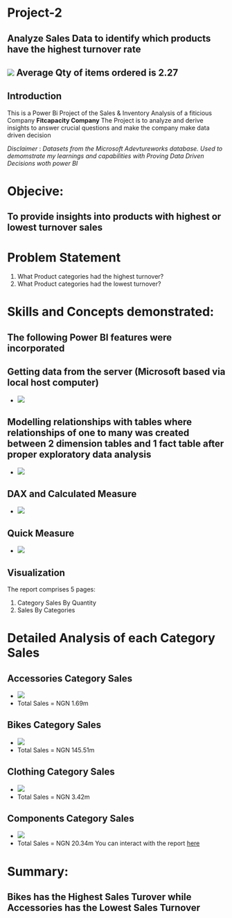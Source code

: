 # Project-2
## Analyze Sales Data to identify which products have the highest turnover rate
![](all_sales_by_category.png)
Average Qty of items ordered is 2.27
---
## Introduction
This is a Power Bi Project of the Sales & Inventory Analysis of a fiticious Company **Fitcapacity Company**
The Project is to analyze and derive insights to answer crucial questions and make 
the company make data driven decision

_Disclaimer_ : _Datasets from the Microsoft Adevtureworks database. Used to demomstrate my learnings and capabilities
with Proving Data Driven Decisions woth power BI_

# Objecive:
## To provide insights into products with highest or lowest turnover sales

# Problem Statement
1. What Product categories had the highest turnover?
2. What Product categories had the lowest turnover?

# Skills and Concepts demonstrated:
## The following Power BI features were incorporated
## Getting data from the server (Microsoft based via local host computer)
- ![](server_data.png)
## Modelling relationships with tables where relationships of one to many was created between 2 dimension tables and 1 fact table after proper exploratory data analysis
- ![](data_model.png)
## DAX and Calculated Measure
- ![](dax_.png)
## Quick Measure
- ![](quick_measure_dax.png)

## Visualization
The report comprises 5 pages:
1. Category Sales By Quantity
2. Sales By Categories

# Detailed Analysis of each Category Sales

## Accessories Category Sales
- ![](accesories_sales.png)
- Total Sales = NGN 1.69m

## Bikes Category Sales
- ![](bikes_sales.png)
- Total Sales = NGN 145.51m

## Clothing Category Sales
- ![](clothing_sales.png)
- Total Sales = NGN 3.42m

## Components Category Sales
- ![](components_sales.png)
- Total Sales = NGN 20.34m
You can interact with the report [here](https://app.powerbi.com/groups/me/reports/9692cb45-0a24-4a77-be8d-00437d3d399a/ReportSection82f013fd748601c36982?experience=power-bi)

# Summary:
## Bikes has the Highest Sales Turover while Accessories has the Lowest Sales Turnover
